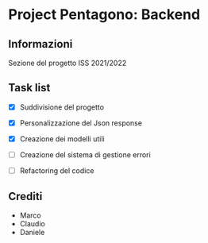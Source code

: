 ﻿# Project Pentagono: Backend

## Informazioni
Sezione del progetto ISS 2021/2022

## Task list
- [x] Suddivisione del progetto
- [x] Personalizzazione del Json response
- [x] Creazione dei modelli utili
- [ ] Creazione del sistema di gestione errori
- [ ] Refactoring del codice



## Crediti
- Marco
- Claudio
- Daniele
